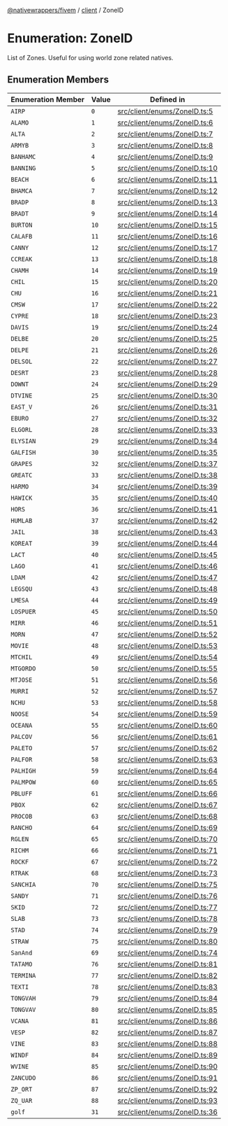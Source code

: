[@nativewrappers/fivem](../../README.md) / [client](../README.md) / ZoneID

# Enumeration: ZoneID

List of Zones. Useful for using world zone related natives.

## Enumeration Members

| Enumeration Member | Value | Defined in |
| ------ | ------ | ------ |
| `AIRP` | `0` | [src/client/enums/ZoneID.ts:5](https://github.com/nativewrappers/fivem/blob/a8f3fbc0f47fb5552a00c18a4d0c12645ae62f70/src/client/enums/ZoneID.ts#L5) |
| `ALAMO` | `1` | [src/client/enums/ZoneID.ts:6](https://github.com/nativewrappers/fivem/blob/a8f3fbc0f47fb5552a00c18a4d0c12645ae62f70/src/client/enums/ZoneID.ts#L6) |
| `ALTA` | `2` | [src/client/enums/ZoneID.ts:7](https://github.com/nativewrappers/fivem/blob/a8f3fbc0f47fb5552a00c18a4d0c12645ae62f70/src/client/enums/ZoneID.ts#L7) |
| `ARMYB` | `3` | [src/client/enums/ZoneID.ts:8](https://github.com/nativewrappers/fivem/blob/a8f3fbc0f47fb5552a00c18a4d0c12645ae62f70/src/client/enums/ZoneID.ts#L8) |
| `BANHAMC` | `4` | [src/client/enums/ZoneID.ts:9](https://github.com/nativewrappers/fivem/blob/a8f3fbc0f47fb5552a00c18a4d0c12645ae62f70/src/client/enums/ZoneID.ts#L9) |
| `BANNING` | `5` | [src/client/enums/ZoneID.ts:10](https://github.com/nativewrappers/fivem/blob/a8f3fbc0f47fb5552a00c18a4d0c12645ae62f70/src/client/enums/ZoneID.ts#L10) |
| `BEACH` | `6` | [src/client/enums/ZoneID.ts:11](https://github.com/nativewrappers/fivem/blob/a8f3fbc0f47fb5552a00c18a4d0c12645ae62f70/src/client/enums/ZoneID.ts#L11) |
| `BHAMCA` | `7` | [src/client/enums/ZoneID.ts:12](https://github.com/nativewrappers/fivem/blob/a8f3fbc0f47fb5552a00c18a4d0c12645ae62f70/src/client/enums/ZoneID.ts#L12) |
| `BRADP` | `8` | [src/client/enums/ZoneID.ts:13](https://github.com/nativewrappers/fivem/blob/a8f3fbc0f47fb5552a00c18a4d0c12645ae62f70/src/client/enums/ZoneID.ts#L13) |
| `BRADT` | `9` | [src/client/enums/ZoneID.ts:14](https://github.com/nativewrappers/fivem/blob/a8f3fbc0f47fb5552a00c18a4d0c12645ae62f70/src/client/enums/ZoneID.ts#L14) |
| `BURTON` | `10` | [src/client/enums/ZoneID.ts:15](https://github.com/nativewrappers/fivem/blob/a8f3fbc0f47fb5552a00c18a4d0c12645ae62f70/src/client/enums/ZoneID.ts#L15) |
| `CALAFB` | `11` | [src/client/enums/ZoneID.ts:16](https://github.com/nativewrappers/fivem/blob/a8f3fbc0f47fb5552a00c18a4d0c12645ae62f70/src/client/enums/ZoneID.ts#L16) |
| `CANNY` | `12` | [src/client/enums/ZoneID.ts:17](https://github.com/nativewrappers/fivem/blob/a8f3fbc0f47fb5552a00c18a4d0c12645ae62f70/src/client/enums/ZoneID.ts#L17) |
| `CCREAK` | `13` | [src/client/enums/ZoneID.ts:18](https://github.com/nativewrappers/fivem/blob/a8f3fbc0f47fb5552a00c18a4d0c12645ae62f70/src/client/enums/ZoneID.ts#L18) |
| `CHAMH` | `14` | [src/client/enums/ZoneID.ts:19](https://github.com/nativewrappers/fivem/blob/a8f3fbc0f47fb5552a00c18a4d0c12645ae62f70/src/client/enums/ZoneID.ts#L19) |
| `CHIL` | `15` | [src/client/enums/ZoneID.ts:20](https://github.com/nativewrappers/fivem/blob/a8f3fbc0f47fb5552a00c18a4d0c12645ae62f70/src/client/enums/ZoneID.ts#L20) |
| `CHU` | `16` | [src/client/enums/ZoneID.ts:21](https://github.com/nativewrappers/fivem/blob/a8f3fbc0f47fb5552a00c18a4d0c12645ae62f70/src/client/enums/ZoneID.ts#L21) |
| `CMSW` | `17` | [src/client/enums/ZoneID.ts:22](https://github.com/nativewrappers/fivem/blob/a8f3fbc0f47fb5552a00c18a4d0c12645ae62f70/src/client/enums/ZoneID.ts#L22) |
| `CYPRE` | `18` | [src/client/enums/ZoneID.ts:23](https://github.com/nativewrappers/fivem/blob/a8f3fbc0f47fb5552a00c18a4d0c12645ae62f70/src/client/enums/ZoneID.ts#L23) |
| `DAVIS` | `19` | [src/client/enums/ZoneID.ts:24](https://github.com/nativewrappers/fivem/blob/a8f3fbc0f47fb5552a00c18a4d0c12645ae62f70/src/client/enums/ZoneID.ts#L24) |
| `DELBE` | `20` | [src/client/enums/ZoneID.ts:25](https://github.com/nativewrappers/fivem/blob/a8f3fbc0f47fb5552a00c18a4d0c12645ae62f70/src/client/enums/ZoneID.ts#L25) |
| `DELPE` | `21` | [src/client/enums/ZoneID.ts:26](https://github.com/nativewrappers/fivem/blob/a8f3fbc0f47fb5552a00c18a4d0c12645ae62f70/src/client/enums/ZoneID.ts#L26) |
| `DELSOL` | `22` | [src/client/enums/ZoneID.ts:27](https://github.com/nativewrappers/fivem/blob/a8f3fbc0f47fb5552a00c18a4d0c12645ae62f70/src/client/enums/ZoneID.ts#L27) |
| `DESRT` | `23` | [src/client/enums/ZoneID.ts:28](https://github.com/nativewrappers/fivem/blob/a8f3fbc0f47fb5552a00c18a4d0c12645ae62f70/src/client/enums/ZoneID.ts#L28) |
| `DOWNT` | `24` | [src/client/enums/ZoneID.ts:29](https://github.com/nativewrappers/fivem/blob/a8f3fbc0f47fb5552a00c18a4d0c12645ae62f70/src/client/enums/ZoneID.ts#L29) |
| `DTVINE` | `25` | [src/client/enums/ZoneID.ts:30](https://github.com/nativewrappers/fivem/blob/a8f3fbc0f47fb5552a00c18a4d0c12645ae62f70/src/client/enums/ZoneID.ts#L30) |
| `EAST_V` | `26` | [src/client/enums/ZoneID.ts:31](https://github.com/nativewrappers/fivem/blob/a8f3fbc0f47fb5552a00c18a4d0c12645ae62f70/src/client/enums/ZoneID.ts#L31) |
| `EBURO` | `27` | [src/client/enums/ZoneID.ts:32](https://github.com/nativewrappers/fivem/blob/a8f3fbc0f47fb5552a00c18a4d0c12645ae62f70/src/client/enums/ZoneID.ts#L32) |
| `ELGORL` | `28` | [src/client/enums/ZoneID.ts:33](https://github.com/nativewrappers/fivem/blob/a8f3fbc0f47fb5552a00c18a4d0c12645ae62f70/src/client/enums/ZoneID.ts#L33) |
| `ELYSIAN` | `29` | [src/client/enums/ZoneID.ts:34](https://github.com/nativewrappers/fivem/blob/a8f3fbc0f47fb5552a00c18a4d0c12645ae62f70/src/client/enums/ZoneID.ts#L34) |
| `GALFISH` | `30` | [src/client/enums/ZoneID.ts:35](https://github.com/nativewrappers/fivem/blob/a8f3fbc0f47fb5552a00c18a4d0c12645ae62f70/src/client/enums/ZoneID.ts#L35) |
| `GRAPES` | `32` | [src/client/enums/ZoneID.ts:37](https://github.com/nativewrappers/fivem/blob/a8f3fbc0f47fb5552a00c18a4d0c12645ae62f70/src/client/enums/ZoneID.ts#L37) |
| `GREATC` | `33` | [src/client/enums/ZoneID.ts:38](https://github.com/nativewrappers/fivem/blob/a8f3fbc0f47fb5552a00c18a4d0c12645ae62f70/src/client/enums/ZoneID.ts#L38) |
| `HARMO` | `34` | [src/client/enums/ZoneID.ts:39](https://github.com/nativewrappers/fivem/blob/a8f3fbc0f47fb5552a00c18a4d0c12645ae62f70/src/client/enums/ZoneID.ts#L39) |
| `HAWICK` | `35` | [src/client/enums/ZoneID.ts:40](https://github.com/nativewrappers/fivem/blob/a8f3fbc0f47fb5552a00c18a4d0c12645ae62f70/src/client/enums/ZoneID.ts#L40) |
| `HORS` | `36` | [src/client/enums/ZoneID.ts:41](https://github.com/nativewrappers/fivem/blob/a8f3fbc0f47fb5552a00c18a4d0c12645ae62f70/src/client/enums/ZoneID.ts#L41) |
| `HUMLAB` | `37` | [src/client/enums/ZoneID.ts:42](https://github.com/nativewrappers/fivem/blob/a8f3fbc0f47fb5552a00c18a4d0c12645ae62f70/src/client/enums/ZoneID.ts#L42) |
| `JAIL` | `38` | [src/client/enums/ZoneID.ts:43](https://github.com/nativewrappers/fivem/blob/a8f3fbc0f47fb5552a00c18a4d0c12645ae62f70/src/client/enums/ZoneID.ts#L43) |
| `KOREAT` | `39` | [src/client/enums/ZoneID.ts:44](https://github.com/nativewrappers/fivem/blob/a8f3fbc0f47fb5552a00c18a4d0c12645ae62f70/src/client/enums/ZoneID.ts#L44) |
| `LACT` | `40` | [src/client/enums/ZoneID.ts:45](https://github.com/nativewrappers/fivem/blob/a8f3fbc0f47fb5552a00c18a4d0c12645ae62f70/src/client/enums/ZoneID.ts#L45) |
| `LAGO` | `41` | [src/client/enums/ZoneID.ts:46](https://github.com/nativewrappers/fivem/blob/a8f3fbc0f47fb5552a00c18a4d0c12645ae62f70/src/client/enums/ZoneID.ts#L46) |
| `LDAM` | `42` | [src/client/enums/ZoneID.ts:47](https://github.com/nativewrappers/fivem/blob/a8f3fbc0f47fb5552a00c18a4d0c12645ae62f70/src/client/enums/ZoneID.ts#L47) |
| `LEGSQU` | `43` | [src/client/enums/ZoneID.ts:48](https://github.com/nativewrappers/fivem/blob/a8f3fbc0f47fb5552a00c18a4d0c12645ae62f70/src/client/enums/ZoneID.ts#L48) |
| `LMESA` | `44` | [src/client/enums/ZoneID.ts:49](https://github.com/nativewrappers/fivem/blob/a8f3fbc0f47fb5552a00c18a4d0c12645ae62f70/src/client/enums/ZoneID.ts#L49) |
| `LOSPUER` | `45` | [src/client/enums/ZoneID.ts:50](https://github.com/nativewrappers/fivem/blob/a8f3fbc0f47fb5552a00c18a4d0c12645ae62f70/src/client/enums/ZoneID.ts#L50) |
| `MIRR` | `46` | [src/client/enums/ZoneID.ts:51](https://github.com/nativewrappers/fivem/blob/a8f3fbc0f47fb5552a00c18a4d0c12645ae62f70/src/client/enums/ZoneID.ts#L51) |
| `MORN` | `47` | [src/client/enums/ZoneID.ts:52](https://github.com/nativewrappers/fivem/blob/a8f3fbc0f47fb5552a00c18a4d0c12645ae62f70/src/client/enums/ZoneID.ts#L52) |
| `MOVIE` | `48` | [src/client/enums/ZoneID.ts:53](https://github.com/nativewrappers/fivem/blob/a8f3fbc0f47fb5552a00c18a4d0c12645ae62f70/src/client/enums/ZoneID.ts#L53) |
| `MTCHIL` | `49` | [src/client/enums/ZoneID.ts:54](https://github.com/nativewrappers/fivem/blob/a8f3fbc0f47fb5552a00c18a4d0c12645ae62f70/src/client/enums/ZoneID.ts#L54) |
| `MTGORDO` | `50` | [src/client/enums/ZoneID.ts:55](https://github.com/nativewrappers/fivem/blob/a8f3fbc0f47fb5552a00c18a4d0c12645ae62f70/src/client/enums/ZoneID.ts#L55) |
| `MTJOSE` | `51` | [src/client/enums/ZoneID.ts:56](https://github.com/nativewrappers/fivem/blob/a8f3fbc0f47fb5552a00c18a4d0c12645ae62f70/src/client/enums/ZoneID.ts#L56) |
| `MURRI` | `52` | [src/client/enums/ZoneID.ts:57](https://github.com/nativewrappers/fivem/blob/a8f3fbc0f47fb5552a00c18a4d0c12645ae62f70/src/client/enums/ZoneID.ts#L57) |
| `NCHU` | `53` | [src/client/enums/ZoneID.ts:58](https://github.com/nativewrappers/fivem/blob/a8f3fbc0f47fb5552a00c18a4d0c12645ae62f70/src/client/enums/ZoneID.ts#L58) |
| `NOOSE` | `54` | [src/client/enums/ZoneID.ts:59](https://github.com/nativewrappers/fivem/blob/a8f3fbc0f47fb5552a00c18a4d0c12645ae62f70/src/client/enums/ZoneID.ts#L59) |
| `OCEANA` | `55` | [src/client/enums/ZoneID.ts:60](https://github.com/nativewrappers/fivem/blob/a8f3fbc0f47fb5552a00c18a4d0c12645ae62f70/src/client/enums/ZoneID.ts#L60) |
| `PALCOV` | `56` | [src/client/enums/ZoneID.ts:61](https://github.com/nativewrappers/fivem/blob/a8f3fbc0f47fb5552a00c18a4d0c12645ae62f70/src/client/enums/ZoneID.ts#L61) |
| `PALETO` | `57` | [src/client/enums/ZoneID.ts:62](https://github.com/nativewrappers/fivem/blob/a8f3fbc0f47fb5552a00c18a4d0c12645ae62f70/src/client/enums/ZoneID.ts#L62) |
| `PALFOR` | `58` | [src/client/enums/ZoneID.ts:63](https://github.com/nativewrappers/fivem/blob/a8f3fbc0f47fb5552a00c18a4d0c12645ae62f70/src/client/enums/ZoneID.ts#L63) |
| `PALHIGH` | `59` | [src/client/enums/ZoneID.ts:64](https://github.com/nativewrappers/fivem/blob/a8f3fbc0f47fb5552a00c18a4d0c12645ae62f70/src/client/enums/ZoneID.ts#L64) |
| `PALMPOW` | `60` | [src/client/enums/ZoneID.ts:65](https://github.com/nativewrappers/fivem/blob/a8f3fbc0f47fb5552a00c18a4d0c12645ae62f70/src/client/enums/ZoneID.ts#L65) |
| `PBLUFF` | `61` | [src/client/enums/ZoneID.ts:66](https://github.com/nativewrappers/fivem/blob/a8f3fbc0f47fb5552a00c18a4d0c12645ae62f70/src/client/enums/ZoneID.ts#L66) |
| `PBOX` | `62` | [src/client/enums/ZoneID.ts:67](https://github.com/nativewrappers/fivem/blob/a8f3fbc0f47fb5552a00c18a4d0c12645ae62f70/src/client/enums/ZoneID.ts#L67) |
| `PROCOB` | `63` | [src/client/enums/ZoneID.ts:68](https://github.com/nativewrappers/fivem/blob/a8f3fbc0f47fb5552a00c18a4d0c12645ae62f70/src/client/enums/ZoneID.ts#L68) |
| `RANCHO` | `64` | [src/client/enums/ZoneID.ts:69](https://github.com/nativewrappers/fivem/blob/a8f3fbc0f47fb5552a00c18a4d0c12645ae62f70/src/client/enums/ZoneID.ts#L69) |
| `RGLEN` | `65` | [src/client/enums/ZoneID.ts:70](https://github.com/nativewrappers/fivem/blob/a8f3fbc0f47fb5552a00c18a4d0c12645ae62f70/src/client/enums/ZoneID.ts#L70) |
| `RICHM` | `66` | [src/client/enums/ZoneID.ts:71](https://github.com/nativewrappers/fivem/blob/a8f3fbc0f47fb5552a00c18a4d0c12645ae62f70/src/client/enums/ZoneID.ts#L71) |
| `ROCKF` | `67` | [src/client/enums/ZoneID.ts:72](https://github.com/nativewrappers/fivem/blob/a8f3fbc0f47fb5552a00c18a4d0c12645ae62f70/src/client/enums/ZoneID.ts#L72) |
| `RTRAK` | `68` | [src/client/enums/ZoneID.ts:73](https://github.com/nativewrappers/fivem/blob/a8f3fbc0f47fb5552a00c18a4d0c12645ae62f70/src/client/enums/ZoneID.ts#L73) |
| `SANCHIA` | `70` | [src/client/enums/ZoneID.ts:75](https://github.com/nativewrappers/fivem/blob/a8f3fbc0f47fb5552a00c18a4d0c12645ae62f70/src/client/enums/ZoneID.ts#L75) |
| `SANDY` | `71` | [src/client/enums/ZoneID.ts:76](https://github.com/nativewrappers/fivem/blob/a8f3fbc0f47fb5552a00c18a4d0c12645ae62f70/src/client/enums/ZoneID.ts#L76) |
| `SKID` | `72` | [src/client/enums/ZoneID.ts:77](https://github.com/nativewrappers/fivem/blob/a8f3fbc0f47fb5552a00c18a4d0c12645ae62f70/src/client/enums/ZoneID.ts#L77) |
| `SLAB` | `73` | [src/client/enums/ZoneID.ts:78](https://github.com/nativewrappers/fivem/blob/a8f3fbc0f47fb5552a00c18a4d0c12645ae62f70/src/client/enums/ZoneID.ts#L78) |
| `STAD` | `74` | [src/client/enums/ZoneID.ts:79](https://github.com/nativewrappers/fivem/blob/a8f3fbc0f47fb5552a00c18a4d0c12645ae62f70/src/client/enums/ZoneID.ts#L79) |
| `STRAW` | `75` | [src/client/enums/ZoneID.ts:80](https://github.com/nativewrappers/fivem/blob/a8f3fbc0f47fb5552a00c18a4d0c12645ae62f70/src/client/enums/ZoneID.ts#L80) |
| `SanAnd` | `69` | [src/client/enums/ZoneID.ts:74](https://github.com/nativewrappers/fivem/blob/a8f3fbc0f47fb5552a00c18a4d0c12645ae62f70/src/client/enums/ZoneID.ts#L74) |
| `TATAMO` | `76` | [src/client/enums/ZoneID.ts:81](https://github.com/nativewrappers/fivem/blob/a8f3fbc0f47fb5552a00c18a4d0c12645ae62f70/src/client/enums/ZoneID.ts#L81) |
| `TERMINA` | `77` | [src/client/enums/ZoneID.ts:82](https://github.com/nativewrappers/fivem/blob/a8f3fbc0f47fb5552a00c18a4d0c12645ae62f70/src/client/enums/ZoneID.ts#L82) |
| `TEXTI` | `78` | [src/client/enums/ZoneID.ts:83](https://github.com/nativewrappers/fivem/blob/a8f3fbc0f47fb5552a00c18a4d0c12645ae62f70/src/client/enums/ZoneID.ts#L83) |
| `TONGVAH` | `79` | [src/client/enums/ZoneID.ts:84](https://github.com/nativewrappers/fivem/blob/a8f3fbc0f47fb5552a00c18a4d0c12645ae62f70/src/client/enums/ZoneID.ts#L84) |
| `TONGVAV` | `80` | [src/client/enums/ZoneID.ts:85](https://github.com/nativewrappers/fivem/blob/a8f3fbc0f47fb5552a00c18a4d0c12645ae62f70/src/client/enums/ZoneID.ts#L85) |
| `VCANA` | `81` | [src/client/enums/ZoneID.ts:86](https://github.com/nativewrappers/fivem/blob/a8f3fbc0f47fb5552a00c18a4d0c12645ae62f70/src/client/enums/ZoneID.ts#L86) |
| `VESP` | `82` | [src/client/enums/ZoneID.ts:87](https://github.com/nativewrappers/fivem/blob/a8f3fbc0f47fb5552a00c18a4d0c12645ae62f70/src/client/enums/ZoneID.ts#L87) |
| `VINE` | `83` | [src/client/enums/ZoneID.ts:88](https://github.com/nativewrappers/fivem/blob/a8f3fbc0f47fb5552a00c18a4d0c12645ae62f70/src/client/enums/ZoneID.ts#L88) |
| `WINDF` | `84` | [src/client/enums/ZoneID.ts:89](https://github.com/nativewrappers/fivem/blob/a8f3fbc0f47fb5552a00c18a4d0c12645ae62f70/src/client/enums/ZoneID.ts#L89) |
| `WVINE` | `85` | [src/client/enums/ZoneID.ts:90](https://github.com/nativewrappers/fivem/blob/a8f3fbc0f47fb5552a00c18a4d0c12645ae62f70/src/client/enums/ZoneID.ts#L90) |
| `ZANCUDO` | `86` | [src/client/enums/ZoneID.ts:91](https://github.com/nativewrappers/fivem/blob/a8f3fbc0f47fb5552a00c18a4d0c12645ae62f70/src/client/enums/ZoneID.ts#L91) |
| `ZP_ORT` | `87` | [src/client/enums/ZoneID.ts:92](https://github.com/nativewrappers/fivem/blob/a8f3fbc0f47fb5552a00c18a4d0c12645ae62f70/src/client/enums/ZoneID.ts#L92) |
| `ZQ_UAR` | `88` | [src/client/enums/ZoneID.ts:93](https://github.com/nativewrappers/fivem/blob/a8f3fbc0f47fb5552a00c18a4d0c12645ae62f70/src/client/enums/ZoneID.ts#L93) |
| `golf` | `31` | [src/client/enums/ZoneID.ts:36](https://github.com/nativewrappers/fivem/blob/a8f3fbc0f47fb5552a00c18a4d0c12645ae62f70/src/client/enums/ZoneID.ts#L36) |
